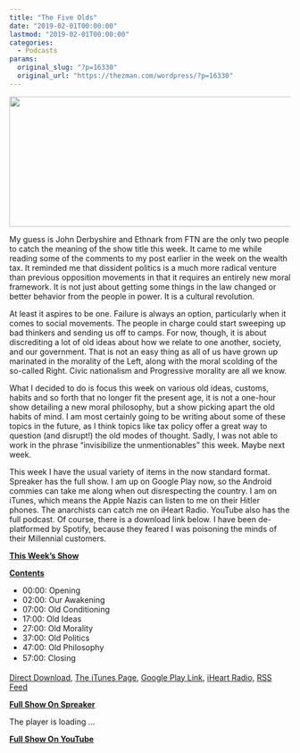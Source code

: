 ```yaml
---
title: "The Five Olds"
date: "2019-02-01T00:00:00"
lastmod: "2019-02-01T00:00:00"
categories:
  - Podcasts
params:
  original_slug: "?p=16330"
  original_url: "https://thezman.com/wordpress/?p=16330"
---
```


[<img
src="http://thezman.com/wordpress/wp-content/uploads/2018/01/Power-Hour.png"
decoding="async" width="600" height="233" />](http://thezman.com/wordpress/wp-content/uploads/2018/01/Power-Hour.png)

My guess is John Derbyshire and Ethnark from FTN are the only two people
to catch the meaning of the show title this week. It came to me while
reading some of the comments to my post earlier in the week on the
wealth tax. It reminded me that dissident politics is a much more
radical venture than previous opposition movements in that it requires
an entirely new moral framework. It is not just about getting some
things in the law changed or better behavior from the people in power.
It is a cultural revolution.

At least it aspires to be one. Failure is always an option, particularly
when it comes to social movements. The people in charge could start
sweeping up bad thinkers and sending us off to camps. For now, though,
it is about discrediting a lot of old ideas about how we relate to one
another, society, and our government. That is not an easy thing as all
of us have grown up marinated in the morality of the Left, along with
the moral scolding of the so-called Right. Civic nationalism and
Progressive morality are all we know.

What I decided to do is focus this week on various old ideas, customs,
habits and so forth that no longer fit the present age, it is not a
one-hour show detailing a new moral philosophy, but a show picking apart
the old habits of mind. I am most certainly going to be writing about
some of these topics in the future, as I think topics like tax policy
offer a great way to question (and disrupt!) the old modes of thought.
Sadly, I was not able to work in the phrase “invisibilize the
unmentionables” this week. Maybe next week.

This week I have the usual variety of items in the now standard format.
Spreaker has the full show. I am up on Google Play now, so the Android
commies can take me along when out disrespecting the country. I am on
iTunes, which means the Apple Nazis can listen to me on their Hitler
phones. The anarchists can catch me on iHeart Radio. YouTube also has
the full podcast. Of course, there is a download link below. I have been
de-platformed by Spotify, because they feared I was poisoning the minds
of their Millennial customers.

**<u>This Week’s Show</u>**

**<u>Contents</u>**

-   00:00: Opening
-   02:00: Our Awakening
-   07:00: Old Conditioning
-   17:00: Old Ideas
-   27:00: Old Morality
-   37:00: Old Politics
-   47:00: Old Philosophy
-   <span style="line-height: 1.625;">57:00: Closing</span>

<a href="https://api.spreaker.com/v2/episodes/16899393/download.mp3"
rel="noopener" target="_blank">Direct Download</a>, <a
href="https://itunes.apple.com/us/podcast/the-z-blog-power-hour/id1262799640?mt=2"
rel="noopener" target="_blank">The iTunes Page</a>, <a
href="https://playmusic.app.goo.gl/?ibi=com.google.PlayMusic&amp;isi=691797987&amp;ius=googleplaymusic&amp;link=https://play.google.com/music/m/Ign2aae4ofqi7ih4zik5ipqtv3y?t%3DThe_Z_Blog_Power_Hour%26pcampaignid%3DMKT-na-all-co-pr-mu-pod-16"
rel="noopener" target="_blank">Google Play Link</a>, <a href="https://www.iheart.com/podcast/the-z-blog-power-hour-29246491/"
rel="noopener" target="_blank">iHeart Radio,</a>
<a href="https://www.spreaker.com/show/2589657/episodes/feed"
rel="noopener" target="_blank">RSS Feed</a>

**<u>Full Show On Spreaker</u>**

The player is loading ...

<span class="widget_spinner dark"></span>

**<u>Full Show On YouTube</u>**
